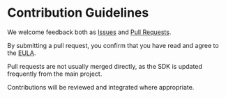 # Contribution Guidelines

We welcome feedback both as [Issues](../../issues) and [Pull Requests](../../pulls).

By submitting a pull request, you confirm that you have read and agree to the [EULA](EULA.txt).

Pull requests are not usually merged directly, as the SDK is updated frequently from the main project.

Contributions will be reviewed and integrated where appropriate.
